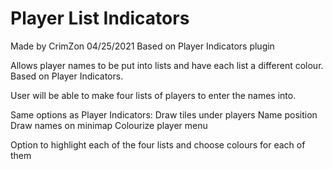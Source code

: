 # Player List Indicators
Made by CrimZon 04/25/2021
Based on Player Indicators plugin


Allows player names to be put into lists and have each list a different colour. Based on Player Indicators.

User will be able to make four lists of players to enter the names into.

Same options as Player Indicators:
  Draw tiles under players
  Name position
  Draw names on minimap
  Colourize player menu
  
Option to highlight each of the four lists and choose colours for each of them

